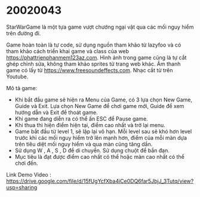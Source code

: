 # 20020043

StarWarGame là một tựa game vượt chướng ngại vật qua các mối nguy hiểm trên đường đi.

Game hoàn toàn là tự code, sử dụng nguồn tham khảo từ lazyfoo và có tham khảo cách triển khai game và class của web https://phattrienphanmem123az.com.
Hình ảnh trong game cũng là tự cắt ghép chỉnh sửa, không tham khảo sprites từ trang web khác.
Âm thanh game có lấy từ https://www.freesoundeffects.com. Nhạc cắt từ trên Youtube.

Mô tả game:
* Khi bắt đầu game sẽ hiện ra Menu của Game, có 3 lựa chọn New Game, Guide và Exit. Lựa chọn New Game để chơi game mới, Guide để xem hướng dẫn và Exit để thoát game.
* Khi game đang diễn ra có thể ấn ESC để Pause game.
* Khi thua thì hiện điểm hiện tại, điểm cao nhất và trở lại menu.
* Game bắt đầu từ level 1, sẽ lặp lại vô hạn. Mỗi level sau sẽ khó hơn level trước khi các mối nguy hiểm trở lên mạnh hơn, điểm của mỗi màn dựa trên tiêu diệt mối nguy hiểm và qua màn cũng tăng dần.
* Sử dụng W , A , S , D để di chuyển. Sử dụng chuột để bắn đạn.
* Mục tiêu là đạt được điểm cao nhất có thể hoặc màn cao nhất có thể chơi đến.

Link Demo Video : https://drive.google.com/file/d/15fUgYcfXba4iCe0DQ6far5JbjJ_3Tutq/view?usp=sharing
